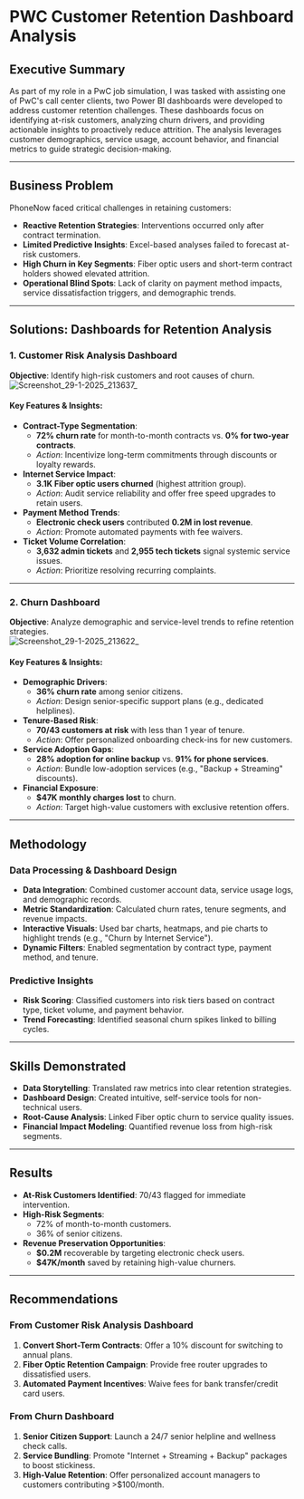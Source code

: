 # PWC Customer Retention Dashboard Analysis

## Executive Summary  
As part of my role in a PwC job simulation, I was tasked with assisting one of PwC's call center clients, two Power BI dashboards were developed to address customer retention challenges. These dashboards focus on identifying at-risk customers, analyzing churn drivers, and providing actionable insights to proactively reduce attrition. The analysis leverages customer demographics, service usage, account behavior, and financial metrics to guide strategic decision-making.

---

## Business Problem  
PhoneNow faced critical challenges in retaining customers:  
- **Reactive Retention Strategies**: Interventions occurred only after contract termination.  
- **Limited Predictive Insights**: Excel-based analyses failed to forecast at-risk customers.  
- **High Churn in Key Segments**: Fiber optic users and short-term contract holders showed elevated attrition.  
- **Operational Blind Spots**: Lack of clarity on payment method impacts, service dissatisfaction triggers, and demographic trends.  

---

## Solutions: Dashboards for Retention Analysis  

### 1. **Customer Risk Analysis Dashboard**  

**Objective**: Identify high-risk customers and root causes of churn.  
![Screenshot_29-1-2025_213637_](https://github.com/user-attachments/assets/17fa6e67-ed01-488d-8abc-b5f8b74803e9)

#### Key Features & Insights:  
- **Contract-Type Segmentation**:  
  - **72% churn rate** for month-to-month contracts vs. **0% for two-year contracts**.  
  - *Action*: Incentivize long-term commitments through discounts or loyalty rewards.  
- **Internet Service Impact**:  
  - **3.1K Fiber optic users churned** (highest attrition group).  
  - *Action*: Audit service reliability and offer free speed upgrades to retain users.  
- **Payment Method Trends**:  
  - **Electronic check users** contributed **0.2M in lost revenue**.  
  - *Action*: Promote automated payments with fee waivers.  
- **Ticket Volume Correlation**:  
  - **3,632 admin tickets** and **2,955 tech tickets** signal systemic service issues.  
  - *Action*: Prioritize resolving recurring complaints.  

---

### 2. **Churn Dashboard**  
**Objective**: Analyze demographic and service-level trends to refine retention strategies.  
![Screenshot_29-1-2025_213622_](https://github.com/user-attachments/assets/6598b59f-82d1-44ab-804d-a8e0ebb6ecf5)


#### Key Features & Insights:  
- **Demographic Drivers**:  
  - **36% churn rate** among senior citizens.  
  - *Action*: Design senior-specific support plans (e.g., dedicated helplines).  
- **Tenure-Based Risk**:  
  - **70/43 customers at risk** with less than 1 year of tenure.  
  - *Action*: Offer personalized onboarding check-ins for new customers.  
- **Service Adoption Gaps**:  
  - **28% adoption for online backup** vs. **91% for phone services**.  
  - *Action*: Bundle low-adoption services (e.g., "Backup + Streaming" discounts).  
- **Financial Exposure**:  
  - **$47K monthly charges lost** to churn.  
  - *Action*: Target high-value customers with exclusive retention offers.  

---

## Methodology  
### Data Processing & Dashboard Design  
- **Data Integration**: Combined customer account data, service usage logs, and demographic records.  
- **Metric Standardization**: Calculated churn rates, tenure segments, and revenue impacts.  
- **Interactive Visuals**: Used bar charts, heatmaps, and pie charts to highlight trends (e.g., "Churn by Internet Service").  
- **Dynamic Filters**: Enabled segmentation by contract type, payment method, and tenure.  

### Predictive Insights  
- **Risk Scoring**: Classified customers into risk tiers based on contract type, ticket volume, and payment behavior.  
- **Trend Forecasting**: Identified seasonal churn spikes linked to billing cycles.  

---

## Skills Demonstrated  
- **Data Storytelling**: Translated raw metrics into clear retention strategies.  
- **Dashboard Design**: Created intuitive, self-service tools for non-technical users.  
- **Root-Cause Analysis**: Linked Fiber optic churn to service quality issues.  
- **Financial Impact Modeling**: Quantified revenue loss from high-risk segments.  

---

## Results  
- **At-Risk Customers Identified**: 70/43 flagged for immediate intervention.  
- **High-Risk Segments**:  
  - 72% of month-to-month customers.  
  - 36% of senior citizens.  
- **Revenue Preservation Opportunities**:  
  - **$0.2M** recoverable by targeting electronic check users.  
  - **$47K/month** saved by retaining high-value churners.  

---

## Recommendations  

### From Customer Risk Analysis Dashboard  
1. **Convert Short-Term Contracts**: Offer a 10% discount for switching to annual plans.  
2. **Fiber Optic Retention Campaign**: Provide free router upgrades to dissatisfied users.  
3. **Automated Payment Incentives**: Waive fees for bank transfer/credit card users.  

### From Churn Dashboard  
1. **Senior Citizen Support**: Launch a 24/7 senior helpline and wellness check calls.  
2. **Service Bundling**: Promote "Internet + Streaming + Backup" packages to boost stickiness.  
3. **High-Value Retention**: Offer personalized account managers to customers contributing >$100/month.  
